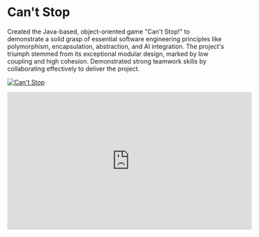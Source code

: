 # Can't Stop
Created the Java-based, object-oriented game "Can't Stop!" to demonstrate a
solid grasp of essential software engineering principles like polymorphism,
encapsulation, abstraction, and AI integration. The project's triumph stemmed from
its exceptional modular design, marked by low coupling and high cohesion.
Demonstrated strong teamwork skills by collaborating effectively to deliver the
project.

[![Can't Stop](https://img.youtube.com/vi/eh81oTAk3Nc&ab_channel=BasimAli/maxresdefault.jpg)](https://www.youtube.com/watch?v=eh81oTAk3Nc&ab)

<iframe width="560" height="315" src="https://www.youtube.com/embed/eh81oTAk3Nc?si=4owzEnsSqHPwB8J5" title="YouTube video player" frameborder="0" allow="accelerometer; autoplay; clipboard-write; encrypted-media; gyroscope; picture-in-picture; web-share" allowfullscreen></iframe>
